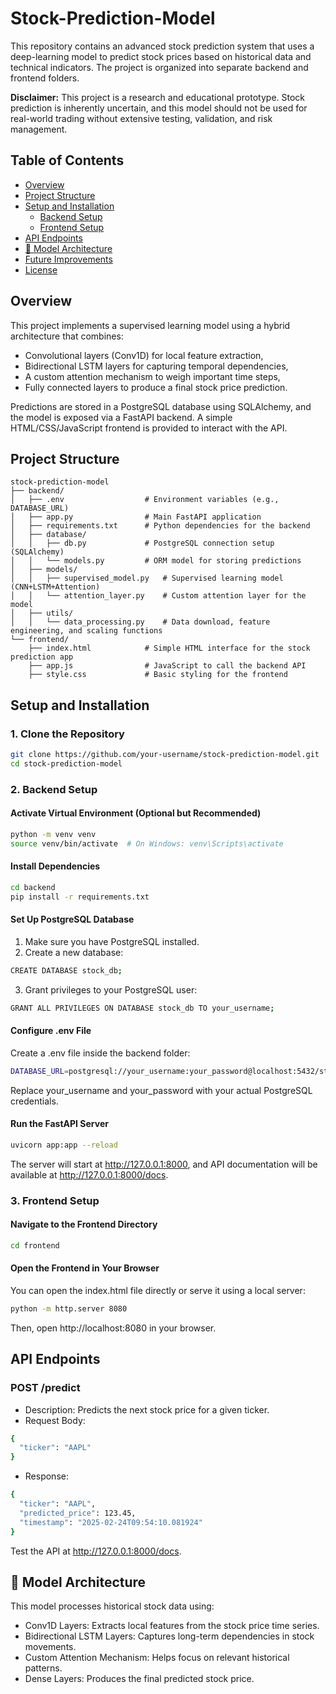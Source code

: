 # Stock-Prediction-Model

This repository contains an advanced stock prediction system that uses a deep-learning model to predict stock prices based on historical data and technical indicators. The project is organized into separate backend and frontend folders.

**Disclaimer:** This project is a research and educational prototype. Stock prediction is inherently uncertain, and this model should not be used for real-world trading without extensive testing, validation, and risk management.

## Table of Contents

- [Overview](#overview)
- [Project Structure](#project-structure)
- [Setup and Installation](#setup-and-installation)
  - [Backend Setup](#backend-setup)
  - [Frontend Setup](#frontend-setup)
- [API Endpoints](#api-endpoints)
- [📌 Model Architecture](#📌model-architecture)
- [Future Improvements](#future-improvements)
- [License](#license)

## Overview

This project implements a supervised learning model using a hybrid architecture that combines:
- Convolutional layers (Conv1D) for local feature extraction,
- Bidirectional LSTM layers for capturing temporal dependencies,
- A custom attention mechanism to weigh important time steps,
- Fully connected layers to produce a final stock price prediction.

Predictions are stored in a PostgreSQL database using SQLAlchemy, and the model is exposed via a FastAPI backend. A simple HTML/CSS/JavaScript frontend is provided to interact with the API.

## Project Structure
```
stock-prediction-model
├── backend/
│   ├── .env                  # Environment variables (e.g., DATABASE_URL)
│   ├── app.py                # Main FastAPI application
│   ├── requirements.txt      # Python dependencies for the backend
│   ├── database/
│   │   ├── db.py             # PostgreSQL connection setup (SQLAlchemy)
│   │   └── models.py         # ORM model for storing predictions
│   ├── models/
│   │   ├── supervised_model.py   # Supervised learning model (CNN+LSTM+Attention)
│   │   └── attention_layer.py    # Custom attention layer for the model
│   ├── utils/
│   │   └── data_processing.py    # Data download, feature engineering, and scaling functions
└── frontend/
    ├── index.html            # Simple HTML interface for the stock prediction app
    ├── app.js                # JavaScript to call the backend API
    ├── style.css             # Basic styling for the frontend
```

## Setup and Installation

### **1. Clone the Repository**

```bash
git clone https://github.com/your-username/stock-prediction-model.git
cd stock-prediction-model
```

### **2. Backend Setup**

#### Activate Virtual Environment (Optional but Recommended)

```bash
python -m venv venv
source venv/bin/activate  # On Windows: venv\Scripts\activate
```

#### Install Dependencies

```bash
cd backend
pip install -r requirements.txt
```

#### Set Up PostgreSQL Database

1. Make sure you have PostgreSQL installed.
2. Create a new database:
```bash
CREATE DATABASE stock_db;
```
3. Grant privileges to your PostgreSQL user:
```bash
GRANT ALL PRIVILEGES ON DATABASE stock_db TO your_username;
```
#### Configure .env File

Create a .env file inside the backend folder:

```bash
DATABASE_URL=postgresql://your_username:your_password@localhost:5432/stock_db
```
Replace your_username and your_password with your actual PostgreSQL credentials.

#### Run the FastAPI Server
```bash
uvicorn app:app --reload
```

The server will start at http://127.0.0.1:8000, and API documentation will be available at http://127.0.0.1:8000/docs.

### **3. Frontend Setup**

#### Navigate to the Frontend Directory
```bash
cd frontend
```

#### Open the Frontend in Your Browser
You can open the index.html file directly or serve it using a local server:
```bash
python -m http.server 8080
```

Then, open http://localhost:8080 in your browser.

## API Endpoints

### **POST /predict**
- Description: Predicts the next stock price for a given ticker.
- Request Body:

```bash
{
  "ticker": "AAPL"
}
```
- Response:
```bash
{
  "ticker": "AAPL",
  "predicted_price": 123.45,
  "timestamp": "2025-02-24T09:54:10.081924"
}
```
Test the API at http://127.0.0.1:8000/docs.  

## 📌 Model Architecture

This model processes historical stock data using:
- Conv1D Layers: Extracts local features from the stock price time series.
- Bidirectional LSTM Layers: Captures long-term dependencies in stock movements.
- Custom Attention Mechanism: Helps focus on relevant historical patterns.
- Dense Layers: Produces the final predicted stock price.
